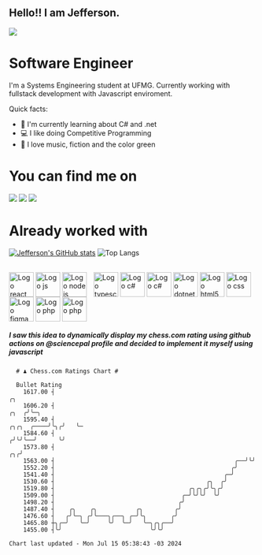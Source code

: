 ## Hello!! I am Jefferson.
![](https://komarev.com/ghpvc/?username=Jefferson13t&label=Profile%20Visits&color=blue&style=for-the-badge)

# Software Engineer
I'm a Systems Engineering student at UFMG. Currently working with fullstack development with Javascript enviroment.

<div>
Quick facts:
  <ul>
<li>🚀 I'm currently learning about C# and .net</li>
<li>💻 I like doing Competitive Programming</li>
<li>💚 I love music, fiction and the color green</li>
    </ul>
</div>

# You can find me on
<div>
  <a href="https://www.linkedin.com/in/jefferson-souuza" target="_blank"><img src="https://img.shields.io/badge/-LinkedIn-%230077B5?style=for-the-badge&logo=linkedin&logoColor=white" target="_blank"></a> 
    <a href = "mailto:jefersonpereira1331@gmail.com"><img loading="lazy" src="https://img.shields.io/badge/Gmail-D14836?style=for-the-badge&logo=gmail&logoColor=white" target="_blank"></a>
  <a href="https://instagram.com/jeffpsou" target="_blank"><img src="https://img.shields.io/badge/-Instagram-%23E4405F?style=for-the-badge&logo=instagram&logoColor=white" target="_blank"></a>
</div>

# Already worked with
[![Jefferson's GitHub stats](https://github-readme-stats.vercel.app/api?username=jefferson13t&show_icons=true&theme=gotham&rank_icon=github&layout=compact)](https://github.com/anuraghazra/github-readme-stats)
![Top Langs](https://github-readme-stats.vercel.app/api/top-langs/?username=jefferson13t&size_weight=0.5&count_weight=0.5&theme=gotham&layout=compact)

<div style="display: inline_block"><br>
  <img alt="Logo react" align="center" style="height:50px" src="https://cdn.jsdelivr.net/gh/devicons/devicon/icons/react/react-original.svg" />
  <img alt="Logo js" align="center" style="height:50px" src="https://cdn.jsdelivr.net/gh/devicons/devicon/icons/javascript/javascript-original.svg" />
  <img alt="Logo node js" align="center" style="height:50px; margin-right: 10px" src="https://cdn.jsdelivr.net/gh/devicons/devicon/icons/nodejs/nodejs-original.svg" />
  <img alt="Logo typescript" align="center" style="height:50px" src="https://cdn.jsdelivr.net/gh/devicons/devicon/icons/typescript/typescript-original.svg" />
  <img alt="Logo c#" align="center" style="height:50px" src="https://cdn.jsdelivr.net/gh/devicons/devicon/icons/graphql/graphql-plain.svg" />
  <img alt="Logo c#" align="center" style="height:50px" src="https://cdn.jsdelivr.net/gh/devicons/devicon/icons/csharp/csharp-original.svg" />
  <img alt="Logo dotnet" align="center" style="height:50px" src="https://cdn.jsdelivr.net/gh/devicons/devicon/icons/dotnetcore/dotnetcore-original.svg" />
  <img alt="Logo html5" align="center" style="height:50px" src="https://cdn.jsdelivr.net/gh/devicons/devicon/icons/html5/html5-original.svg" />
  <img alt="Logo css" align="center" style="height:50px" src="https://cdn.jsdelivr.net/gh/devicons/devicon/icons/css3/css3-original.svg" />
  <img alt="Logo figma" align="center" style="height:50px" src="https://cdn.jsdelivr.net/gh/devicons/devicon/icons/figma/figma-original.svg" />
  <img alt="Logo php" align="center" style="height:50px" src="https://cdn.jsdelivr.net/gh/devicons/devicon/icons/cplusplus/cplusplus-original.svg" />
  <img alt="Logo php" align="center" style="height:50px" src="https://cdn.jsdelivr.net/gh/devicons/devicon/icons/php/php-original.svg" />
</div>

##### I saw this idea to dynamically display my chess.com rating using github actions on @sciencepal profile and decided to implement it myself using javascript

```
  # ♟︎ Chess.com Ratings Chart #
  
  Bullet Rating
    1617.00 ┤                                                                          ╭╮    
    1606.20 ┤                                                                     ╭╮  ╭╯╰─╮  
    1595.40 ┤                                                          ╭╮╭╮  ╭────╯╰╮╭╯   ╰─ 
    1584.60 ┤                                                         ╭╯╰╯╰──╯      ╰╯       
    1573.80 ┤                                                      ╭╮╭╯                      
    1563.00 ┤                                                   ╭──╯╰╯                       
    1552.20 ┤                                                  ╭╯                            
    1541.40 ┤                                                ╭─╯                             
    1530.60 ┤                                           ╭╮  ╭╯                               
    1519.80 ┤                                      ╭╮╭╮╭╯╰╮╭╯                                
    1509.00 ┤                                    ╭─╯╰╯╰╯  ╰╯                                 
    1498.20 ┤                                   ╭╯                                           
    1487.40 ┤    ╭╮    ╭╮           ╭╮         ╭╯                                            
    1476.60 ┤   ╭╯╰─╮ ╭╯╰───╮╭──╮ ╭─╯╰╮       ╭╯                                             
    1465.80 ┼╮╭─╯   ╰─╯     ╰╯  ╰─╯   ╰─╮╭╮╭──╯                                              
    1455.00 ┤╰╯                         ╰╯╰╯                                                 

Chart last updated - Mon Jul 15 05:38:43 -03 2024  
  ```
